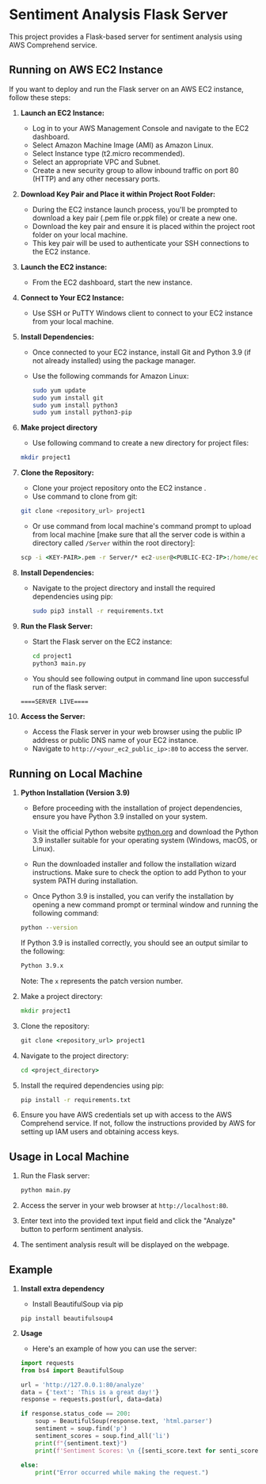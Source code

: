 # Sentiment Analysis Flask Server

This project provides a Flask-based server for sentiment analysis using AWS Comprehend service.

## Running on AWS EC2 Instance

If you want to deploy and run the Flask server on an AWS EC2 instance, follow these steps:

1. **Launch an EC2 Instance:**
   - Log in to your AWS Management Console and navigate to the EC2 dashboard.
   - Select Amazon Machine Image (AMI) as Amazon Linux.
   - Select Instance type (t2.micro recommended).
   - Select an appropriate VPC and Subnet.
   - Create a new security group to allow inbound traffic on port 80 (HTTP) and any other necessary ports.

2. **Download Key Pair and Place it within Project Root Folder:**
   - During the EC2 instance launch process, you'll be prompted to download a key pair (.pem file or.ppk file) or create a new one.
   - Download the key pair and ensure it is placed within the project root folder on your local machine.
   - This key pair will be used to authenticate your SSH connections to the EC2 instance.

3. **Launch the EC2 instance:**
    - From the EC2 dashboard, start the new instance.

4. **Connect to Your EC2 Instance:**
   - Use SSH or PuTTY Windows client to connect to your EC2 instance from your local machine.

5. **Install Dependencies:**
   - Once connected to your EC2 instance, install Git and Python 3.9 (if not already installed) using the package manager.
   - Use the following commands for Amazon Linux:

     ```bash
     sudo yum update
     sudo yum install git
     sudo yum install python3
     sudo yum install python3-pip
     ```

6. **Make project directory**
    - Use following command to create a new directory for project files:
    ```bash
    mkdir project1
    ```

7. **Clone the Repository:**
   - Clone your project repository onto the EC2 instance .
   - Use command to clone from git:
   ```bash
   git clone <repository_url> project1
   ```
   - Or use command from local machine's command prompt to upload from local machine [make sure that all the server code is within a directory called `/Server` within the root directory]:
   ```cmd
   scp -i <KEY-PAIR>.pem -r Server/* ec2-user@<PUBLIC-EC2-IP>:/home/ec2-user/project1
   ```

8. **Install Dependencies:**
   - Navigate to the project directory and install the required dependencies using pip:

     ```bash
     sudo pip3 install -r requirements.txt
     ```

9. **Run the Flask Server:**
   - Start the Flask server on the EC2 instance:

     ```bash
     cd project1
     python3 main.py
     ```
    - You should see following output in command line upon successful run of the flask server:
    ```bash
    ====SERVER LIVE====
    ```

9. **Access the Server:**
   - Access the Flask server in your web browser using the public IP address or public DNS name of your EC2 instance.
   - Navigate to `http://<your_ec2_public_ip>:80` to access the server.


## Running on Local Machine

1. **Python Installation (Version 3.9)**

    - Before proceeding with the installation of project dependencies, ensure you have Python 3.9 installed on your system. 
    - Visit the official Python website [python.org](https://www.python.org/downloads/) and download the Python 3.9 installer suitable for your operating system (Windows, macOS, or Linux).

    - Run the downloaded installer and follow the installation wizard instructions. Make sure to check the option to add Python to your system PATH during installation.

    - Once Python 3.9 is installed, you can verify the installation by opening a new command prompt or terminal window and running the following command:

    ```cmd
    python --version
    ```

    If Python 3.9 is installed correctly, you should see an output similar to the following:

    ```cmd
    Python 3.9.x
    ```

    Note: The `x` represents the patch version number.

2. Make a project directory:
    ```cmd
    mkdir project1
    ```

3. Clone the repository:

    ```cmd
    git clone <repository_url> project1
    ```

4. Navigate to the project directory:

    ```cmd
    cd <project_directory>
    ```

5. Install the required dependencies using pip:

    ```cmd
    pip install -r requirements.txt
    ```

6. Ensure you have AWS credentials set up with access to the AWS Comprehend service. If not, follow the instructions provided by AWS for setting up IAM users and obtaining access keys.

## Usage in Local Machine

1. Run the Flask server:

    ```cmd
    python main.py
    ```

2. Access the server in your web browser at `http://localhost:80`.

3. Enter text into the provided text input field and click the "Analyze" button to perform sentiment analysis.

4. The sentiment analysis result will be displayed on the webpage.

## Example

1. **Install extra dependency**
    - Install BeautifulSoup via pip
    ```
    pip install beautifulsoup4
    ```

2. **Usage**

    - Here's an example of how you can use the server:
    ```python
    import requests
    from bs4 import BeautifulSoup

    url = 'http://127.0.0.1:80/analyze'
    data = {'text': 'This is a great day!'}
    response = requests.post(url, data=data)

    if response.status_code == 200:
        soup = BeautifulSoup(response.text, 'html.parser')
        sentiment = soup.find('p')
        sentiment_scores = soup.find_all('li')
        print(f"{sentiment.text}")
        print(f'Sentiment Scores: \n {[senti_score.text for senti_score in sentiment_scores]}')
        
    else:
        print("Error occurred while making the request.")
    ```